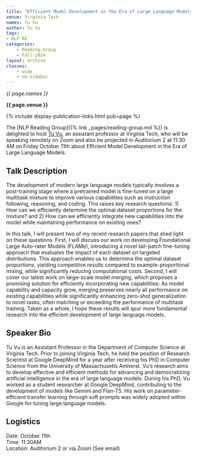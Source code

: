 ```yaml
---
title: "Efficient Model Development in the Era of Large Language Models"
venue: Virginia Tech
names: Tu Vu
author: Tu Vu
tags:
- NLP RG
categories:
    - Reading-Group
    - Fall-2024
layout: archive
classes:
    - wide
    - no-sidebar
---
```


*{{ page.names }}*

**{{ page.venue }}**

{% include display-publication-links.html pub=page %}

The [NLP Reading Group]({% link _pages/reading-group.md %}) is delighted to host [Tu Vu](https://tuvllms.github.io/), an assistant professor at Virginia Tech, who will be speaking remotely on Zoom and also be projected in Auditorium 2 at 11:30 AM on Friday October 11th about Efficient Model Development in the Era of Large Language Models.


## Talk Description

The development of modern large language models typically involves a post-training stage where a pretrained model is fine-tuned on a large multitask mixture to improve various capabilities such as instruction following, reasoning, and coding. This raises key research questions: 1) How can we efficiently determine the optimal dataset proportions for the mixture? and 2) How can we efficiently integrate new capabilities into the model while maintaining performance on existing ones?

In this talk, I will present two of my recent research papers that shed light on these questions. First, I will discuss our work on developing Foundational Large Auto-rater Models (FLAMe), introducing a novel tail-patch fine-tuning approach that evaluates the impact of each dataset on targeted distributions. This approach enables us to determine the optimal dataset proportions, yielding competitive results compared to example-proportional mixing, while significantly reducing computational costs. Second, I will cover our latest work on large-scale model merging, which proposes a promising solution for efficiently incorporating new capabilities: As model capability and capacity grow, merging preserves nearly all performance on existing capabilities while significantly enhancing zero-shot generalization to novel tasks, often matching or exceeding the performance of multitask training. Taken as a whole, I hope these results will spur more fundamental research into the efficient development of large language models.

## Speaker Bio

Tu Vu is an Assistant Professor in the Department of Computer Science at Virginia Tech. Prior to joining Virginia Tech, he held the position of Research Scientist at Google DeepMind for a year after receiving his PhD in Computer Science from the University of Massachusetts Amherst. Vu’s research aims to develop effective and efficient methods for advancing and democratizing artificial intelligence in the era of large language models. During his PhD, Vu worked as a student researcher at Google DeepMind, contributing to the development of models like Gemini and Flan-T5. His work on parameter-efficient transfer learning through soft prompts was widely adopted within Google for tuning large language models.

## Logistics

Date: October 11th<br>
Time: 11:30AM <br>
Location: Auditorium 2 or via Zoom (See email)
